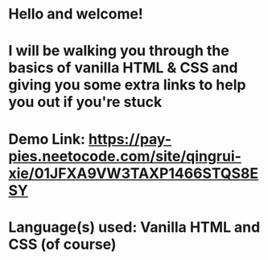 # Hello and welcome!
# I will be walking you through the basics of vanilla HTML & CSS and giving you some extra links to help you out if you're stuck
# Demo Link: https://pay-pies.neetocode.com/site/qingrui-xie/01JFXA9VW3TAXP1466STQS8ESY
# Language(s) used: Vanilla HTML and CSS (of course)
